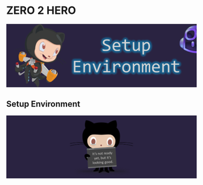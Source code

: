 
# ZERO 2 HERO

![image](../../media/banners/setup.png)

## Setup Environment

![image](../../media/banners/wip.png)

